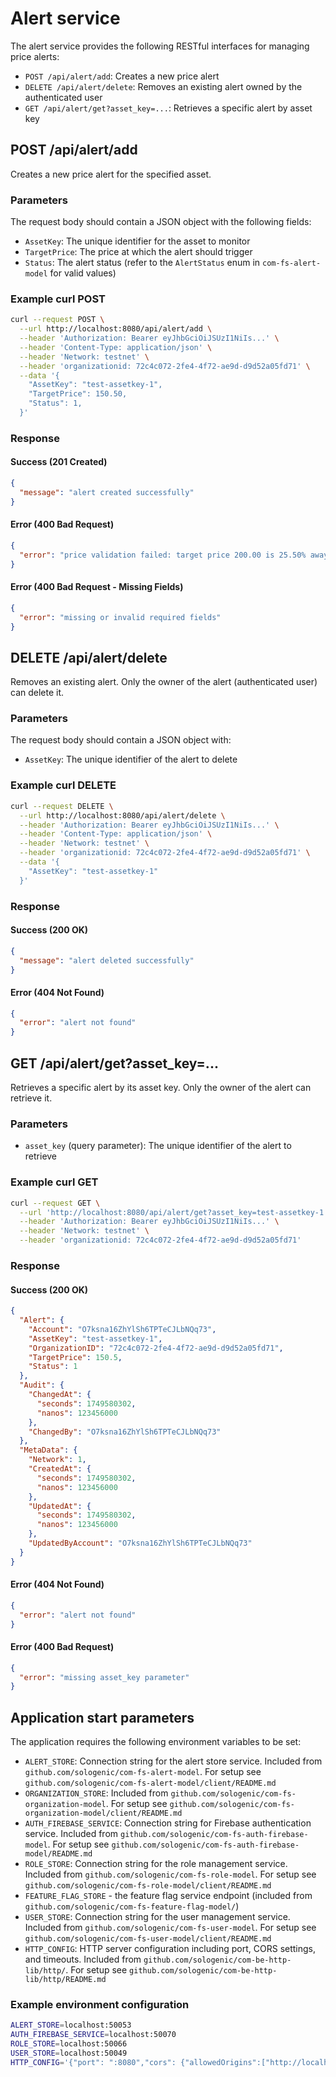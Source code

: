 # Alert service

The alert service provides the following RESTful interfaces for managing price alerts:

- `POST /api/alert/add`: Creates a new price alert
- `DELETE /api/alert/delete`: Removes an existing alert owned by the authenticated user
- `GET /api/alert/get?asset_key=...`: Retrieves a specific alert by asset key

## POST /api/alert/add

Creates a new price alert for the specified asset.

### Parameters

The request body should contain a JSON object with the following fields:

- `AssetKey`: The unique identifier for the asset to monitor
- `TargetPrice`: The price at which the alert should trigger
- `Status`: The alert status (refer to the `AlertStatus` enum in `com-fs-alert-model` for valid values)

### Example curl POST

```bash
curl --request POST \
  --url http://localhost:8080/api/alert/add \
  --header 'Authorization: Bearer eyJhbGciOiJSUzI1NiIs...' \
  --header 'Content-Type: application/json' \
  --header 'Network: testnet' \
  --header 'organizationid: 72c4c072-2fe4-4f72-ae9d-d9d52a05fd71' \
  --data '{
    "AssetKey": "test-assetkey-1",
    "TargetPrice": 150.50,
    "Status": 1,
  }'
```

### Response

#### Success (201 Created)

```json
{
  "message": "alert created successfully"
}
```

#### Error (400 Bad Request)

```json
{
  "error": "price validation failed: target price 200.00 is 25.50% away from current price 150.00 (max allowed: 10.50%)"
}
```

#### Error (400 Bad Request - Missing Fields)

```json
{
  "error": "missing or invalid required fields"
}
```

## DELETE /api/alert/delete

Removes an existing alert. Only the owner of the alert (authenticated user) can delete it.

### Parameters

The request body should contain a JSON object with:

- `AssetKey`: The unique identifier of the alert to delete

### Example curl DELETE

```bash
curl --request DELETE \
  --url http://localhost:8080/api/alert/delete \
  --header 'Authorization: Bearer eyJhbGciOiJSUzI1NiIs...' \
  --header 'Content-Type: application/json' \
  --header 'Network: testnet' \
  --header 'organizationid: 72c4c072-2fe4-4f72-ae9d-d9d52a05fd71' \
  --data '{
    "AssetKey": "test-assetkey-1"
  }'
```

### Response

#### Success (200 OK)

```json
{
  "message": "alert deleted successfully"
}
```

#### Error (404 Not Found)

```json
{
  "error": "alert not found"
}
```

## GET /api/alert/get?asset_key=...

Retrieves a specific alert by its asset key. Only the owner of the alert can retrieve it.

### Parameters

- `asset_key` (query parameter): The unique identifier of the alert to retrieve

### Example curl GET

```bash
curl --request GET \
  --url 'http://localhost:8080/api/alert/get?asset_key=test-assetkey-1' \
  --header 'Authorization: Bearer eyJhbGciOiJSUzI1NiIs...' \
  --header 'Network: testnet' \
  --header 'organizationid: 72c4c072-2fe4-4f72-ae9d-d9d52a05fd71'
```

### Response

#### Success (200 OK)

```json
{
  "Alert": {
    "Account": "O7ksna16ZhYlSh6TPTeCJLbNQq73",
    "AssetKey": "test-assetkey-1",
    "OrganizationID": "72c4c072-2fe4-4f72-ae9d-d9d52a05fd71",
    "TargetPrice": 150.5,
    "Status": 1
  },
  "Audit": {
    "ChangedAt": {
      "seconds": 1749580302,
      "nanos": 123456000
    },
    "ChangedBy": "O7ksna16ZhYlSh6TPTeCJLbNQq73"
  },
  "MetaData": {
    "Network": 1,
    "CreatedAt": {
      "seconds": 1749580302,
      "nanos": 123456000
    },
    "UpdatedAt": {
      "seconds": 1749580302,
      "nanos": 123456000
    },
    "UpdatedByAccount": "O7ksna16ZhYlSh6TPTeCJLbNQq73"
  }
}
```

#### Error (404 Not Found)

```json
{
  "error": "alert not found"
}
```

#### Error (400 Bad Request)

```json
{
  "error": "missing asset_key parameter"
}
```

## Application start parameters

The application requires the following environment variables to be set:

- `ALERT_STORE`: Connection string for the alert store service. Included from `github.com/sologenic/com-fs-alert-model`. For setup see `github.com/sologenic/com-fs-alert-model/client/README.md`
- `ORGANIZATION_STORE`: Included from `github.com/sologenic/com-fs-organization-model`. For setup see `github.com/sologenic/com-fs-organization-model/client/README.md`
- `AUTH_FIREBASE_SERVICE`: Connection string for Firebase authentication service. Included from `github.com/sologenic/com-fs-auth-firebase-model`. For setup see `github.com/sologenic/com-fs-auth-firebase-model/README.md`
- `ROLE_STORE`: Connection string for the role management service. Included from `github.com/sologenic/com-fs-role-model`. For setup see `github.com/sologenic/com-fs-role-model/client/README.md`
- `FEATURE_FLAG_STORE` - the feature flag service endpoint (included from `github.com/sologenic/com-fs-feature-flag-model/`)
- `USER_STORE`: Connection string for the user management service. Included from `github.com/sologenic/com-fs-user-model`. For setup see `github.com/sologenic/com-fs-user-model/client/README.md`
- `HTTP_CONFIG`: HTTP server configuration including port, CORS settings, and timeouts. Included from `github.com/sologenic/com-be-http-lib/http/`. For setup see `github.com/sologenic/com-be-http-lib/http/README.md`

### Example environment configuration

```bash
ALERT_STORE=localhost:50053
AUTH_FIREBASE_SERVICE=localhost:50070
ROLE_STORE=localhost:50066
USER_STORE=localhost:50049
HTTP_CONFIG='{"port": ":8080","cors": {"allowedOrigins":["http://localhost:3000"]},"timeouts": {"read": "10s","write": "10s","idle": "10s","shutdown": "10s"}}'
```
